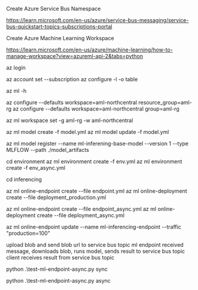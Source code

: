 
Create Azure Service Bus Namespace

https://learn.microsoft.com/en-us/azure/service-bus-messaging/service-bus-quickstart-topics-subscriptions-portal



Create Azure Machine Learning Workspace

https://learn.microsoft.com/en-us/azure/machine-learning/how-to-manage-workspace?view=azureml-api-2&tabs=python

az login


az account set --subscription <subscription-id>
 az configure -l -o table

az ml -h




az configure --defaults workspace=aml-northcentral resource_group=aml-rg
az configure --defaults workspace=aml-northcentral group=aml-rg

az ml workspace set -g aml-rg -w aml-northcentral

az ml model create -f model.yml
az ml model update -f model.yml

az ml model register --name ml-inferening-base-model --version 1 --type MLFLOW --path ./model_artifacts

cd environment
az ml environment create -f env.yml
az ml environment create -f env_async.yml


cd inferencing

az ml online-endpoint create --file endpoint.yml 
az ml online-deployment create --file deployment_production.yml 


az ml online-endpoint create --file endpoint_async.yml 
az ml online-deployment create --file deployment_async.yml 

az ml online-endpoint update --name ml-inferencing-endpoint --traffic "production=100"



upload blob and send blob url to service bus topic
ml endpoint received message, downloads blob, runs model, sends result to service bus topic
client receives result from service bus topic


python .\test-ml-endpoint-async.py sync 


python .\test-ml-endpoint-async.py async 